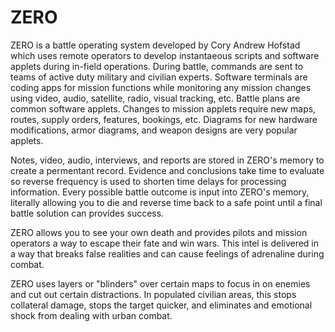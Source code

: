 # ZERO
ZERO is a battle operating system developed by Cory Andrew Hofstad which uses remote operators to develop instantaeous scripts and software applets during in-field operations. During battle, commands are sent to teams of active duty military and civilian experts. Software terminals are coding apps for mission functions while monitoring any mission changes using video, audio, satellite, radio, visual tracking, etc. Battle plans are common software applets. Changes to mission applets require new maps, routes, supply orders, features, bookings, etc. Diagrams for new hardware modifications, armor diagrams, and weapon designs are very popular applets.

Notes, video, audio, interviews, and reports are stored in ZERO's memory to create a permentant record. Evidence and conclusions take time to evaluate so reverse frequency is used to shorten time delays for processing information. Every possible battle outcome is input into ZERO's memory, literally allowing you to die and reverse time back to a safe point until a final battle solution can provides success.

ZERO allows you to see your own death and provides pilots and mission operators a way to escape their fate and win wars. This intel is delivered in a way that breaks false realities and can cause feelings of adrenaline during combat.

ZERO uses layers or "blinders" over certain maps to focus in on enemies and cut out certain distractions. In populated civilian areas, this stops collateral damage, stops the target quicker, and eliminates and emotional shock from dealing with urban combat.
